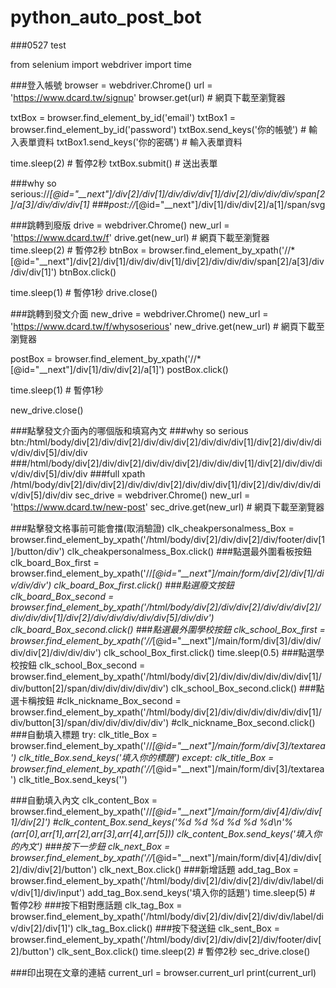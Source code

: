 # python_auto_post_bot

###0527 test

from selenium import webdriver
import time
                   
###登入帳號
browser = webdriver.Chrome()
url = 'https://www.dcard.tw/signup'
browser.get(url)                    # 網頁下載至瀏覽器

txtBox = browser.find_element_by_id('email')
txtBox1 = browser.find_element_by_id('password')
txtBox.send_keys('你的帳號')          # 輸入表單資料
txtBox1.send_keys('你的密碼')          # 輸入表單資料

time.sleep(2)                       # 暫停2秒
txtBox.submit()                     # 送出表單


###why so serious://*[@id="__next"]/div[2]/div[1]/div/div/div[1]/div[2]/div/div/div/span[2]/a[3]/div/div/div[1]
###post://*[@id="__next"]/div[1]/div/div[2]/a[1]/span/svg

###跳轉到廢版
drive = webdriver.Chrome()
new_url = 'https://www.dcard.tw/f'
drive.get(new_url)                    # 網頁下載至瀏覽器
time.sleep(2)                       # 暫停2秒
btnBox = browser.find_element_by_xpath('//*[@id="__next"]/div[2]/div[1]/div/div/div[1]/div[2]/div/div/div/span[2]/a[3]/div/div/div[1]')
btnBox.click()

time.sleep(1)                       # 暫停1秒
drive.close()

###跳轉到發文介面
new_drive = webdriver.Chrome()
new_url = 'https://www.dcard.tw/f/whysoserious'
new_drive.get(new_url)                    # 網頁下載至瀏覽器

postBox = browser.find_element_by_xpath('//*[@id="__next"]/div[1]/div/div[2]/a[1]')
postBox.click()

time.sleep(1)                       # 暫停1秒

new_drive.close()

###點擊發文介面內的哪個版和填寫內文
###why so serious btn:/html/body/div[2]/div/div[2]/div/div/div[2]/div/div/div[1]/div[2]/div/div/div/div/div[5]/div/div
###/html/body/div[2]/div/div[2]/div/div/div[2]/div/div/div[1]/div[2]/div/div/div/div/div[5]/div/div
###full xpath /html/body/div[2]/div/div[2]/div/div/div[2]/div/div/div[1]/div[2]/div/div/div/div/div[5]/div/div
sec_drive = webdriver.Chrome()
new_url = 'https://www.dcard.tw/new-post'
sec_drive.get(new_url)                    # 網頁下載至瀏覽器

###點擊發文格事前可能會擋(取消驗證)
clk_cheakpersonalmess_Box = browser.find_element_by_xpath('/html/body/div[2]/div/div[2]/div/footer/div[1]/button/div')
clk_cheakpersonalmess_Box.click()
###點選最外圍看板按鈕
clk_board_Box_first = browser.find_element_by_xpath('//*[@id="__next"]/main/form/div[2]/div[1]/div/div/div')
clk_board_Box_first.click()
###點選廢文按鈕
clk_board_Box_second = browser.find_element_by_xpath('/html/body/div[2]/div/div[2]/div/div/div[2]/div/div/div[1]/div[2]/div/div/div/div/div[5]/div/div')
clk_board_Box_second.click()
###點選最外圍學校按鈕
clk_school_Box_first = browser.find_element_by_xpath('//*[@id="__next"]/main/form/div[3]/div/div/div/div[2]/div/div/div')
clk_school_Box_first.click()
time.sleep(0.5)
###點選學校按鈕
clk_school_Box_second = browser.find_element_by_xpath('/html/body/div[2]/div/div/div/div/div/div[1]/div/button[2]/span/div/div/div/div/div')
clk_school_Box_second.click()
###點選卡稱按鈕
#clk_nickname_Box_second = browser.find_element_by_xpath('/html/body/div[2]/div/div/div/div/div/div[1]/div/button[3]/span/div/div/div/div/div')
#clk_nickname_Box_second.click()
###自動填入標題
try:
    clk_title_Box = browser.find_element_by_xpath('//*[@id="__next"]/main/form/div[3]/textarea')
    clk_title_Box.send_keys('填入你的標題')
except:
    clk_title_Box = browser.find_element_by_xpath('//*[@id="__next"]/main/form/div[3]/textarea')
    clk_title_Box.send_keys('')
    
###自動填入內文
clk_content_Box = browser.find_element_by_xpath('//*[@id="__next"]/main/form/div[4]/div/div[1]/div[2]')
#clk_content_Box.send_keys('%d %d %d %d %d %d\n'%(arr[0],arr[1],arr[2],arr[3],arr[4],arr[5]))
clk_content_Box.send_keys('填入你的內文')
###按下一步鈕
clk_next_Box = browser.find_element_by_xpath('//*[@id="__next"]/main/form/div[4]/div/div[2]/div/div[2]/button')
clk_next_Box.click()
###新增話題
add_tag_Box = browser.find_element_by_xpath('/html/body/div[2]/div/div[2]/div/div/label/div/div[1]/div/input')
add_tag_Box.send_keys('填入你的話題')
time.sleep(5)                       # 暫停2秒
###按下相對應話題
clk_tag_Box = browser.find_element_by_xpath('/html/body/div[2]/div/div[2]/div/div/label/div/div[2]/div[1]')
clk_tag_Box.click()
###按下發送鈕
clk_sent_Box = browser.find_element_by_xpath('/html/body/div[2]/div/div[2]/div/footer/div[2]/button')
clk_sent_Box.click()
time.sleep(2)                       # 暫停2秒
sec_drive.close()

###印出現在文章的連結
current_url = browser.current_url
print(current_url)
